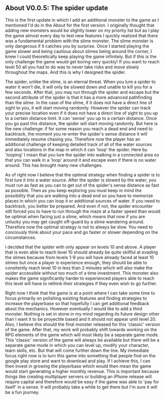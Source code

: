 ## About V0.0.5: The spider update

This is the first update in which I add an additional monster to the game as I mentioned I'd do in the About for the first version. I originally thought that adding new
monsters would be slightly lower on my priority list but as I play the game almost every day to test new features I quickly realized that there was a fundamental problem
with the slime monster. The slime monster is only dangerous if it catches you by surprise. Once I started playing the game slower and being cautious about slimes being
around the corner, I knew I could theoretically keep playing the game infinitely. But if this is the only challenge the game would get boring very quickly! If you want
to reach level 50 all you had to do was to never take risks and move slowly throughout the maps. And this is why I designed the spider.

The spider, unlike the slime, is an eternal threat. When you lure a spider to water it won't die, it will only be slowed down and unable to kill you for a few seconds.
After that, you may run through the spider and escape but the second attribute of the spider is that it has a more advanced pathfinding than the slime. In the case of 
the slime, if it does not have a direct line of sight to you, it will start moving randomly. However the spider can track your precise location even if it does not have
a direct line of sight to you up to a certain distance limit. It can 'sense' you up to a certain distance. Once you go past this distance, the spider will start moving
randomly. But here is the new challenge: if for some reason you reach a dead end and need to backtrack, the moment you re-enter the spider's sense distance it will
immediately resume chasing you. Therefore now the player has an additional challenge of keeping detailed track of all of the water sources and also locations in the map
in which it can 'loop' the spider. Here by 'looping' I mean that you lure the spider into walking in a connected area so that you can walk in a 'loop' around it and 
escape even if there is no water around. This has brought many new challenges.

As of right now I believe that the optimal strategy when finding a spider is to first lure it into a water source. After the spider is slowed by the water, you must run
as fast as you can to get out of the spider's sense distance as fast as possible. Then as you keep exploring you must keep in mind the possibility that you are walking
into a dead end so you have to memorize places in which you can loop it or additional sources of water. If you need to backtrack, you better be prepared. And even if not,
the spider encounter still forced you to have to run through the maze at a faster speed than would be optimal when facing just a slime, which means that now if you are
unlucky you may get caught off-guard by a slime wandering around. Therefore now the optimal strategy is not to always be slow. You need to conciously think about your 
pace and go faster or slower depending on the circumstances. 

I decided that the spider with only appear on levels 10 and above. A player that is even able to reach level 10 should already be quite skillful at evading the slimes 
because from levels 1-9 you will have already faced at least 10 slimes but once a player is experience enough, they should be able to consitently reach level 10 in less
than 2 minutes which will also make the spider accessible without too much of a time investment. This monster also makes the game significantly harder to experienced
players able to reach this level will have to rethink their strategies if they even wish to go further. 

Right now I think that the game is at a point where I can take some time to focus primarily on polishing existing features and finding strategies to increase the
playerbase so that hopefully I can get additional feedback about the mechanics. However eventually I would like to add a third monster. Nothing is set in stone in my
mind regarding its future design other than I want it to be proyectile based and it should not appear until level 20. Also, I believe this should the final monster
released for this 'classic' version of the game. After that, my work will probably shift towards working on the RPG elements of the game which will most likely be a 
separate game mode. This 'classic' version of the game will always be available but there will be a separate game mode in which you can level up, modify your character,
learn skills, etc. But that will come further down the line. My immediate focus right now is to turn this game into something that people find on the google play store
and want to download and play. If I achieve this, I can then invest in growing the playerbase which would then mean the game would start generating a higher monthly
revenue. This is important because things like creating multiplayer servers or building an iPhone release will require capital and therefore would be easy if the game
was able to 'pay for itself' in a sense. It will probably take a while to get there but I'm sure it will be a fun journey. 
